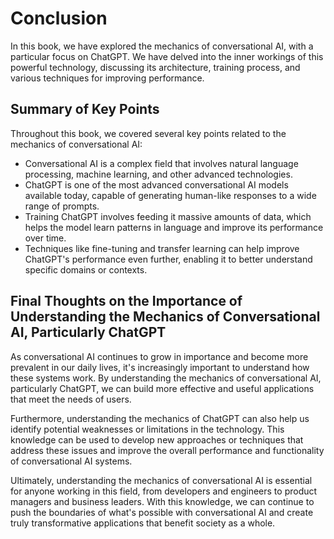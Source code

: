 # Conclusion

In this book, we have explored the mechanics of conversational AI, with a particular focus on ChatGPT. We have delved into the inner workings of this powerful technology, discussing its architecture, training process, and various techniques for improving performance.

Summary of Key Points
---------------------

Throughout this book, we covered several key points related to the mechanics of conversational AI:

* Conversational AI is a complex field that involves natural language processing, machine learning, and other advanced technologies.
* ChatGPT is one of the most advanced conversational AI models available today, capable of generating human-like responses to a wide range of prompts.
* Training ChatGPT involves feeding it massive amounts of data, which helps the model learn patterns in language and improve its performance over time.
* Techniques like fine-tuning and transfer learning can help improve ChatGPT's performance even further, enabling it to better understand specific domains or contexts.

Final Thoughts on the Importance of Understanding the Mechanics of Conversational AI, Particularly ChatGPT
----------------------------------------------------------------------------------------------------------

As conversational AI continues to grow in importance and become more prevalent in our daily lives, it's increasingly important to understand how these systems work. By understanding the mechanics of conversational AI, particularly ChatGPT, we can build more effective and useful applications that meet the needs of users.

Furthermore, understanding the mechanics of ChatGPT can also help us identify potential weaknesses or limitations in the technology. This knowledge can be used to develop new approaches or techniques that address these issues and improve the overall performance and functionality of conversational AI systems.

Ultimately, understanding the mechanics of conversational AI is essential for anyone working in this field, from developers and engineers to product managers and business leaders. With this knowledge, we can continue to push the boundaries of what's possible with conversational AI and create truly transformative applications that benefit society as a whole.


